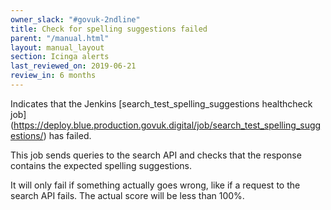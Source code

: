 ```yaml
---
owner_slack: "#govuk-2ndline"
title: Check for spelling suggestions failed
parent: "/manual.html"
layout: manual_layout
section: Icinga alerts
last_reviewed_on: 2019-06-21
review_in: 6 months
---
```


Indicates that the Jenkins [search_test_spelling_suggestions healthcheck job]
(https://deploy.blue.production.govuk.digital/job/search_test_spelling_suggestions/)
has failed.

This job sends queries to the search API and checks that the response
contains the expected spelling suggestions.

It will only fail if something actually goes wrong, like if a request to the
search API fails. The actual score will be less than 100%.
